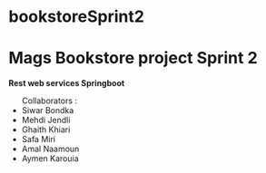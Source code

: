 # bookstoreSprint2

<h1> Mags Bookstore project Sprint 2 </h1>
<p><b>Rest web services Springboot</b></p>
<ul>Collaborators :
  <li>Siwar Bondka </li>
  <li>Mehdi Jendli </li>
  <li>Ghaith Khiari</li>
  <li>Safa Miri</li>
  <li>Amal Naamoun</li>
  <li>Aymen Karouia</li>
</ul>
